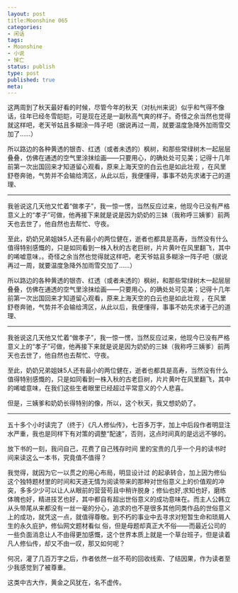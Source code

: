 ```yaml
---
layout: post
title:Moonshine 065
categories:
- 闲话
tags:
- Moonshine
- 小说
- 悼亡
status: publish
type: post
published: true
meta:
---
```


这两周到了秋天最好看的时候，尽管今年的秋天（对杭州来说）似乎和气得不像话，往年已经冬雪皑皑，可是现在还是一副秋高气爽的样子。奇怪之余当然也觉得就这样吧，老天爷姑且多糊涂一阵子吧（据说再过一周，就要温度急降外加雨雪交加了……）

所以路边的各种黄透的银杏、红透（或者未透的）枫树，和那些常绿树木一起层层叠叠，仿佛在通透的空气里涂抹绘画——只要用心，的确处处可见美；记得十几年前第一次出国回来才知道留心观看，原来上海天空的白云也是如此壮观 ，在风里舒卷奔驰，气势并不会输给湾区，从此以后，我便懂得，事事不妨先求诸于己的道理、

* * * * *

我爸说这几天他又忙着“做孝子”，我一惊一愣，当然反应过来，他现今已没有严格意义上的“孝子”可做，他再接下来就是说是因为奶奶的三妹（我称呼三姨爹）前两天也去世了，他自然也去帮忙、守夜。

至此，奶奶兄弟姐妹5人还有最小的两位健在，逝者也都具是高寿，当然没有什么值得特别感慨的，只是如同看到一株入秋的古老巨树，片片黄叶在风里翻飞，其中的唏嘘意味，。奇怪之余当然也觉得就这样吧，老天爷姑且多糊涂一阵子吧（据说再过一周，就要温度急降外加雨雪交加了……）

所以路边的各种黄透的银杏、红透（或者未透的）枫树，和那些常绿树木一起层层叠叠，仿佛在通透的空气里涂抹绘画——只要用心，的确处处可见美；记得十几年前第一次出国回来才知道留心观看，原来上海天空的白云也是如此壮观 ，在风里舒卷奔驰，气势并不会输给湾区，从此以后，我便懂得，事事不妨先求诸于己的道理、

* * * * *

我爸说这几天他又忙着“做孝子”，我一惊一愣，当然反应过来，他现今已没有严格意义上的“孝子”可做，他再接下来就是说是因为奶奶的三妹（我称呼三姨爹）前两天也去世了，他自然也去帮忙、守夜。

至此，奶奶兄弟姐妹5人还有最小的两位健在，逝者也都具是高寿，当然没有什么值得特别感慨的，只是如同看到一株入秋的古老巨树，片片黄叶在风里翻飞，其中的唏嘘意味，在我们这些生者眼里已经超过平常意义的个人悲喜。

但是，三姨爹和奶奶长得特别的像，所以，这个秋天，我又想奶奶了。

* * * * * 

五十多个小时读完了（终于）《凡人修仙传》，七百多万字，加上中后段作者明显注水严重，我也是同样下有对策的调整“配速”，否则，这点时间真的是远远不够的。

放下书的一刻，我问自己，花费了自己残存时间 里的宝贵的几乎一个月的读书时间来读这么一本书，究竟值不值得？

我觉得，就因为它一以贯之的用心布局，明显设计过 的起承转合，加上因为修仙这个独特题材里的时间和天道无情为阅读带来的那种对世俗意义上的价值观的冲突，多多少少可以让人从眼前的营营苟且中稍许脱身；修仙也好,求知也好，磨练体魄也好，精进技艺也好，其中都自有超出世俗意义的成功意味在。而主人公韩立从头带尾从来都没有一丝一毫的分心，追求的也不是很多其他同类作品的世俗意义上的成功，就凭这一点，就值得尊敬。到不朽的事业中去寻求对短暂生命和琐屑人生的永久庇护，修仙网文题材看似 俗，但是母题却真正大不俗——而最近公司的一些负面消息让人不由得更加感慨，这个世界本质上就是一个草台班子，但是读着凡人修仙传，却又不由一叹，那又如何呢？

何况，灌了几百万字之后，作者依然一丝不苟的回收线索、了结因果，作为读者至少我感觉到了被尊重。

这类中古大作，黄金之风犹在，名不虚传。

